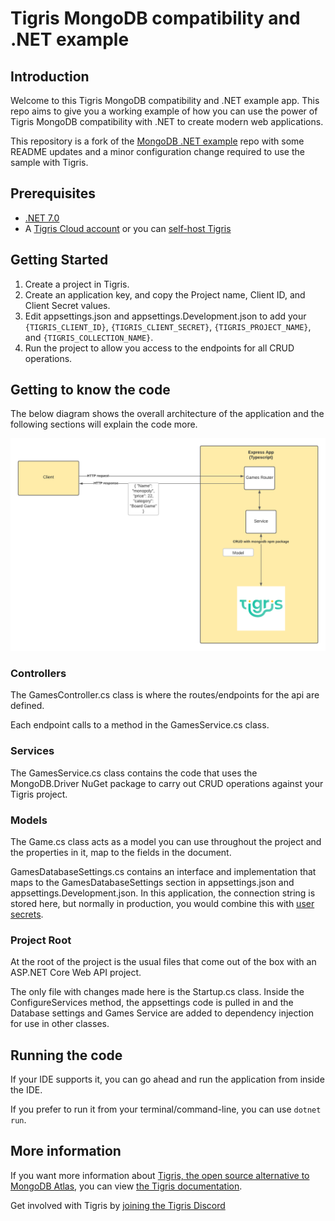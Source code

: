 # Tigris MongoDB compatibility and .NET example

## Introduction

Welcome to this Tigris MongoDB compatibility and .NET example app. This repo aims to give you a working example of how you can use the power of Tigris MongoDB compatibility with .NET to create modern web applications.

This repository is a fork of the [MongoDB .NET example](https://github.com/mongodb-developer/mongodb-dotnet-example) repo with some README updates and a minor configuration change required to use the sample with Tigris.

## Prerequisites

- [.NET 7.0](https://dotnet.microsoft.com/en-us/)
- A [Tigris Cloud account](https://console.preview.tigrisdata.cloud/signup?utm_source=github&utm_medium=github&utm_campaign=tigris-mongodb-dotnet-example) or you can [self-host Tigris](https://www.tigrisdata.com/docs/concepts/platform/self-host/?utm_source=github&utm_medium=github&utm_campaign=tigris-mongodb-dotnet-example)

## Getting Started

1. Create a project in Tigris.
1. Create an application key, and copy the Project name, Client ID, and Client Secret values.
1. Edit appsettings.json and appsettings.Development.json to add your `{TIGRIS_CLIENT_ID}`, `{TIGRIS_CLIENT_SECRET}`, `{TIGRIS_PROJECT_NAME}`, and `{TIGRIS_COLLECTION_NAME}`.
1. Run the project to allow you access to the endpoints for all CRUD operations.

## Getting to know the code

The below diagram shows the overall architecture of the application and the following sections will explain the code more.

![Architecture diagram for the Web API with Tigris](./images/diagram.png)

### Controllers

The GamesController.cs class is where the routes/endpoints for the api are defined. 

Each endpoint calls to a method in the GamesService.cs class.

### Services

The GamesService.cs class contains the code that uses the MongoDB.Driver NuGet package to carry out CRUD operations against your Tigris project.

### Models

The Game.cs class acts as a model you can use throughout the project and the properties in it, map to the fields in the document.

GamesDatabaseSettings.cs contains an interface and implementation that maps to the GamesDatabaseSettings section in appsettings.json and appsettings.Development.json. In this application, the connection string is stored here, but normally in production, you would combine this with [user secrets](https://docs.microsoft.com/en-us/aspnet/core/security/app-secrets?view=aspnetcore-5.0&tabs=windows).

### Project Root

At the root of the project is the usual files that come out of the box with an ASP.NET Core Web API project. 

The only file with changes made here is the Startup.cs class. Inside the ConfigureServices method, the appsettings code is pulled in and the Database settings and Games Service are added to dependency injection for use in other classes.

## Running the code

If your IDE supports it, you can go ahead and run the application from inside the IDE.

If you prefer to run it from your terminal/command-line, you can use `dotnet run`.

## More information

If you want more information about [Tigris, the open source alternative to MongoDB Atlas](https://www.tigrisdata.com?utm_source=github&utm_medium=github&utm_campaign=tigris-mongodb-dotnet-example), you can view [the Tigris documentation](https://www.tigris.com/docs/?utm_source=github&utm_medium=github&utm_campaign=tigris-mongodb-dotnet-example).

Get involved with Tigris by [joining the Tigris Discord](https://www.tigrisdata.com/discord/?utm_source=github&utm_medium=github&utm_campaign=tigris-mongodb-dotnet-example)

